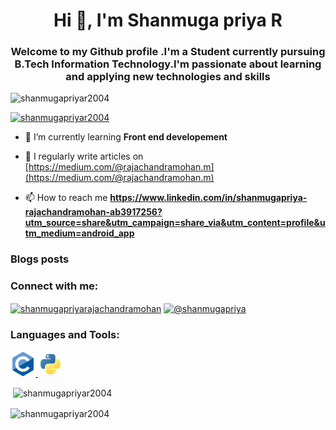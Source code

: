 <h1 align="center">Hi 👋, I'm Shanmuga priya R</h1>
<h3 align="center">Welcome to my Github profile .I'm a Student currently pursuing B.Tech Information Technology.I'm passionate about learning and applying new technologies and skills</h3>

<p align="left"> <img src="https://komarev.com/ghpvc/?username=shanmugapriyar2004&label=Profile%20views&color=0e75b6&style=flat" alt="shanmugapriyar2004" /> </p>

<p align="left"> <a href="https://github.com/ryo-ma/github-profile-trophy"><img src="https://github-profile-trophy.vercel.app/?username=shanmugapriyar2004" alt="shanmugapriyar2004" /></a> </p>

- 🌱 I’m currently learning **Front end developement**

- 📝 I regularly write articles on [https://medium.com/@rajachandramohan.m](https://medium.com/@rajachandramohan.m)

- 📫 How to reach me **https://www.linkedin.com/in/shanmugapriya-rajachandramohan-ab3917256?utm_source=share&utm_campaign=share_via&utm_content=profile&utm_medium=android_app**

### Blogs posts
<!-- BLOG-POST-LIST:START -->
<!-- BLOG-POST-LIST:END -->

<h3 align="left">Connect with me:</h3>
<p align="left">
<a href="https://linkedin.com/in/shanmugapriyarajachandramohan" target="blank"><img align="center" src="https://raw.githubusercontent.com/rahuldkjain/github-profile-readme-generator/master/src/images/icons/Social/linked-in-alt.svg" alt="shanmugapriyarajachandramohan" height="30" width="40" /></a>
<a href="https://medium.com/@shanmugapriya" target="blank"><img align="center" src="https://raw.githubusercontent.com/rahuldkjain/github-profile-readme-generator/master/src/images/icons/Social/medium.svg" alt="@shanmugapriya" height="30" width="40" /></a>
</p>

<h3 align="left">Languages and Tools:</h3>
<p align="left"> <a href="https://www.cprogramming.com/" target="_blank" rel="noreferrer"> <img src="https://raw.githubusercontent.com/devicons/devicon/master/icons/c/c-original.svg" alt="c" width="40" height="40"/> </a> <a href="https://www.python.org" target="_blank" rel="noreferrer"> <img src="https://raw.githubusercontent.com/devicons/devicon/master/icons/python/python-original.svg" alt="python" width="40" height="40"/> </a> </p>

<p>&nbsp;<img align="center" src="https://github-readme-stats.vercel.app/api?username=shanmugapriyar2004&show_icons=true&locale=en" alt="shanmugapriyar2004" /></p>

<p><img align="center" src="https://github-readme-streak-stats.herokuapp.com/?user=shanmugapriyar2004&" alt="shanmugapriyar2004" /></p>
